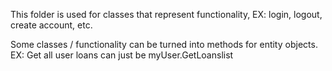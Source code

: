 This folder is used for classes that represent functionality, EX: login, logout, create account, etc. 

Some classes / functionality can be turned into methods for entity objects. EX: Get all user loans can just be myUser.GetLoanslist